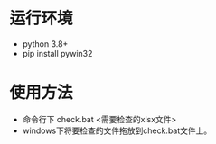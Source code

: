 # 运行环境
* python 3.8+
* pip install pywin32 

# 使用方法
* 命令行下 check.bat <需要检查的xlsx文件>
* windows下将要检查的文件拖放到check.bat文件上。